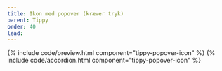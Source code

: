 ```yaml
---
title: Ikon med popover (kræver tryk)
parent: Tippy
order: 40
lead: 
---
```

{% include code/preview.html component="tippy-popover-icon" %}
{% include code/accordion.html component="tippy-popover-icon" %}
